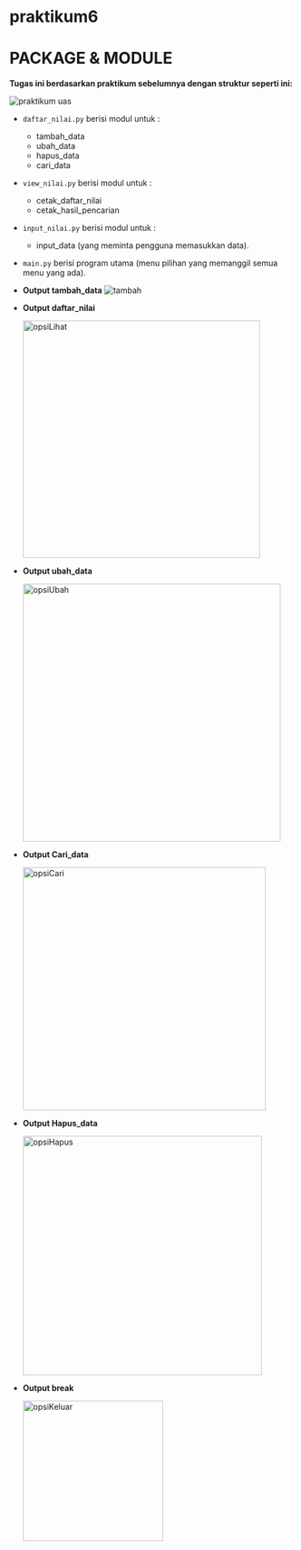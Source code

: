 # praktikum6
# PACKAGE & MODULE
**Tugas ini berdasarkan praktikum sebelumnya dengan struktur seperti ini:**

![praktikum uas](https://user-images.githubusercontent.com/72916741/104219116-44118000-5470-11eb-9f44-c492621ad8f3.png)
 
* ``daftar_nilai.py`` berisi modul untuk  :
    * tambah_data
    * ubah_data
    * hapus_data
    * cari_data 
* ``view_nilai.py`` berisi modul untuk : 
    * cetak_daftar_nilai 
    * cetak_hasil_pencarian
* ``input_nilai.py`` berisi modul untuk :
    * input_data (yang meminta pengguna memasukkan data).
* ``main.py`` berisi program utama (menu pilihan yang memanggil semua menu yang ada).
* **Output tambah_data**
![tambah](https://user-images.githubusercontent.com/72916741/104220009-7374bc80-5471-11eb-8414-4873b05fa928.png)

* **Output daftar_nilai**

  <img width="418" alt="opsiLihat" src="https://user-images.githubusercontent.com/56913656/71645584-164a1500-2d0d-11ea-99c9-51c4636c7cda.png">

* **Output ubah_data**

  <img width="454" alt="opsiUbah" src="https://user-images.githubusercontent.com/56913656/71645599-3ed20f00-2d0d-11ea-8649-fec892b0f382.png">

* **Output Cari_data**

  <img width="428" alt="opsiCari" src="https://user-images.githubusercontent.com/56913656/71645619-704ada80-2d0d-11ea-9d52-eb1c26fcf281.png">

* **Output Hapus_data**

  <img width="421" alt="opsiHapus" src="https://user-images.githubusercontent.com/56913656/71645628-8f496c80-2d0d-11ea-994e-9d5de3582049.png">

* **Output break**

  <img width="247" alt="opsiKeluar" src="https://user-images.githubusercontent.com/56913656/71645639-ae47fe80-2d0d-11ea-912a-38b9a71417a4.png">
